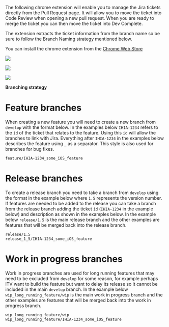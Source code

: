 The following chrome extension will enable you to manage the Jira tickets directly from the Pull Request page. It will allow you to move the ticket into Code Review when opening a new pull request. When you are ready to merge the ticket you can then move the ticket into Dev Complete.

The extension extracts the ticket information from the branch name so be sure to follow the Branch Naming strategy mentioned below.

You can install the chrome extension from the [Chrome Web Store](https://chrome.google.com/webstore/detail/github-itv-jira/ggagmghbcfegjeekpjcplcmokpjhmajh)

![](https://lh3.googleusercontent.com/iFYxH9czXUvEm0f7i9GhwB2U1wMfF-wu3gVpS1uL-1sF9t2gBCbm8EV7_sqiOT_eBOoKo645=w640-h400-e365)

![](https://lh3.googleusercontent.com/SLzJ_tMDHBob1ZpFXrlvz5HERQwsA7wGu-Tiia-9mDvgy0SaZ5-_mlBZZP0o_8honHBoYItMhfU=w640-h400-e365)

![](https://lh3.googleusercontent.com/SWozYH5wO86R6Yy5akJkrgc2A3EBM_9znjRUp0638dI0JLO7p4v-rdJYKNSwrpxuXAjqsGIBxw=w640-h400-e365)


**Branching strategy**

# Feature branches

When creating a new feature you will need to create a new branch from `develop` with the format below. In the examples below `IHIA-1234` refers to the `id` of the ticket that relates to the feature. Using this `id` will allow the branches to link with Jira. Everything after `IHIA-1234` in the examples below describes the feature using `_` as a separator. This style is also used for branches for bug fixes.

```
feature/IHIA-1234_some_iOS_feature
```

# Release branches

To create a release branch you need to take a branch from `develop` using the format in the example below where `1.5` represents the version number. If features are needed to be added to the release you can take a branch from the release branch adding the ticket `id` (`IHIA-1234` in the example below) and description as shown in the examples below. In the example below `release/1.5` is the main release branch and the other examples are features that will be merged back into the release branch.

```
release/1.5
release_1_5/IHIA-1234_some_iOS_feature
```

# Work in progress branches

Work in progress branches are used for long running features that may need to be excluded from `develop` for some reason, for example perhaps ITV want to build the feature but want to delay its release so it cannot be included in the main `develop` branch. In the example below `wip_long_running_feature/wip` is the main work in progress branch and the other examples are features that will be merged back into the work in progress branch.

```
wip_long_running_feature/wip
wip_long_running_feature/IHIA-1234_some_iOS_feature
```
